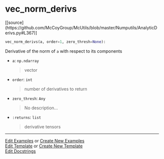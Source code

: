 # <a id="McUtils.Numputils.AnalyticDerivs.vec_norm_derivs">vec_norm_derivs</a>
<div class="docs-source-link" markdown="1">
[[source](https://github.com/McCoyGroup/McUtils/blob/master/Numputils/AnalyticDerivs.py#L367)]
</div>

```python
vec_norm_derivs(a, order=1, zero_thresh=None): 
```
Derivative of the norm of `a` with respect to its components
- `a`: `np.ndarray`
    >vector
- `order`: `int`
    >number of derivatives to return
- `zero_thresh`: `Any`
    >No description...
- `:returns`: `list`
    >derivative tensors 



___

[Edit Examples](https://github.com/McCoyGroup/McUtils/edit/gh-pages/ci/examples/McUtils/Numputils/AnalyticDerivs/vec_norm_derivs.md) or 
[Create New Examples](https://github.com/McCoyGroup/McUtils/new/gh-pages/?filename=ci/examples/McUtils/Numputils/AnalyticDerivs/vec_norm_derivs.md) <br/>
[Edit Template](https://github.com/McCoyGroup/McUtils/edit/gh-pages/ci/docs/McUtils/Numputils/AnalyticDerivs/vec_norm_derivs.md) or 
[Create New Template](https://github.com/McCoyGroup/McUtils/new/gh-pages/?filename=ci/docs/templates/McUtils/Numputils/AnalyticDerivs/vec_norm_derivs.md) <br/>
[Edit Docstrings](https://github.com/McCoyGroup/McUtils/edit/master/Numputils/AnalyticDerivs.py#L367?message=Update%20Docs)